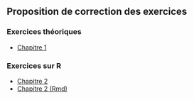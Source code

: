 ## Proposition de correction des exercices

### Exercices théoriques

   * [Chapitre 1](correction_exercices/Demonstration.pdf)

### Exercices sur R 
   
   * [Chapitre 2](correction_exercices/Correctionexoschap2.html)
   * [Chapitre 2 (Rmd)](correction_exercices/Correction%20exos%20chap%202.Rmd)

